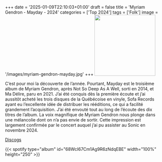 +++
date = '2025-01-09T22:10:03+01:00'
draft = false
title = 'Myriam Gendron - Mayday - 2024'
categories = ['Top 2024']
tags = ['Folk']
image = '/images/myriam-gendron-mayday.jpg'
+++
<img src="/images/myriam-gendron-mayday.jpg" width="200"/>

C’est pour moi la découverte de l’année. Pourtant, Mayday est le troisième album de Myriam Gendron, après Not So Deep As A Well, sorti en 2014, et Ma Délire, paru en 2021. J’ai été conquis dès la première écoute et j’ai aussitôt acheté les trois disques de la Québécoise en vinyle, Sofa Records ayant eu l’excellente idée de distribuer les rééditions, ce qui a facilité grandement l’acquisition. J’ai été envouté tout au long de l’écoute des dix titres de l’album. La voix magnifique de Myriam Gendron nous plonge dans une mélancolie dont on n’a pas envie de sortir. Cette impression est largement confirmée par le concert auquel j’ai pu assister au Sonic en novembre 2024.

[Discogs](https://www.discogs.com/fr/master/3476317-Myriam-Gendron-Mayday)

{{< spotify type="album" id="68WcI67Cm1Ag9R6zNdqEBE" width="100%" height="250" >}}
